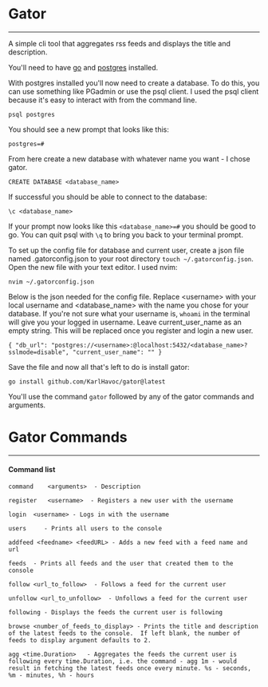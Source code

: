 # Gator
----------------------------------

A simple cli tool that aggregates rss feeds and displays the title and description.

You'll need to have [go](https://go.dev/doc/install) and [postgres](https://www.postgresql.org/download/) installed. 


With postgres installed you'll now need to create a database. To do this, you can use something like PGadmin or use the psql client.
I used the psql client because it's easy to interact with from the command line.

`psql postgres`

You should see a new prompt that looks like this:

`postgres=#`

From here create a new database with whatever name you want - I chose gator.

`CREATE DATABASE <database_name>`

If successful you should be able to connect to the database:

`\c <database_name>`

If your prompt now looks like this `<database_name>=#` you should be good to go.  You can quit psql with `\q` to bring you back to your terminal prompt.

To set up the config file for database and current user, create a json file named 
.gatorconfig.json to your root directory `touch ~/.gatorconfig.json`. Open the new file with your text editor. I used nvim:

`nvim ~/.gatorconfig.json`

Below is the json needed for the config file.  Replace \<username\> with your local username and \<database_name\> with the name you chose for your database. If you're not sure what your username is, `whoami` in the terminal will give you your logged in username. Leave current_user_name as an empty string.  This will be replaced once you register and login a new user.

`{
 "db_url": "postgres://<username>:@localhost:5432/<database_name>?sslmode=disable",
 "current_user_name": ""
}`

Save the file and now all that's left to do is install gator:

`go install github.com/KarlHavoc/gator@latest`

You'll use the command `gator` followed by any of the gator commands and arguments.

# Gator Commands
---------------------------------
#### Command list

`command    <arguments>  - Description`

`register   <username>  - Registers a new user with the username`

`login  <username> - Logs in with the username`

`users     - Prints all users to the console`

`addfeed <feedname> <feedURL> - Adds a new feed with a feed name and url`

`feeds  - Prints all feeds and the user that created them to the console`

`follow <url_to_follow>  - Follows a feed for the current user`

`unfollow <url_to_unfollow>  - Unfollows a feed for the current user`

`following - Displays the feeds the current user is following`

`browse <number_of_feeds_to_display> - Prints the title and description of the latest feeds to the console.  If left blank, the number of feeds to display argument defaults to 2.`

`agg <time.Duration>   - Aggregates the feeds the current user is following every time.Duration, i.e. the command - agg 1m - would result in fetching the latest feeds once every minute. %s - seconds, %m - minutes, %h - hours`

